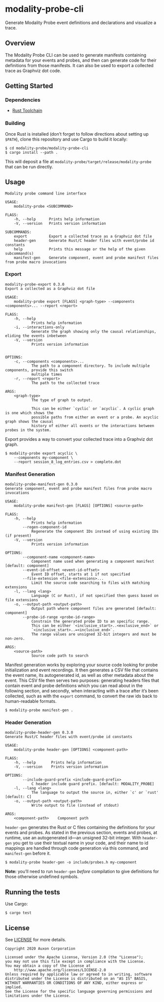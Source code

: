 # modality-probe-cli
Generate Modality Probe event definitions and declarations and
visualize a trace.

## Overview

The Modality Probe CLI can be used to generate manifests containing
metadata for your events and probes, and then can generate code for
their definitions from those manifests. It can also be used to export
a collected trace as Graphviz dot code.

## Getting Started

### Dependencies

* [Rust Toolchain](https://rustup.sh)

### Building
Once Rust is installed (don’t forget to follow directions about
setting up `$PATH`), clone this repository and use Cargo to build it
locally:

```shell
$ cd modality-probe/modality-probe-cli
$ cargo install --path .
```

This will deposit a file at
`modality-probe/target/release/modality-probe` that can be run
directly.

## Usage

```
Modality probe command line interface

USAGE:
	modality-probe <SUBCOMMAND>

FLAGS:
	-h, --help   	Prints help information
	-V, --version	Prints version information

SUBCOMMANDS:
	export      	Export a collected trace as a Graphviz dot file
	header-gen  	Generate Rust/C header files with event/probe id constants
	help        	Prints this message or the help of the given subcommand(s)
	manifest-gen	Generate component, event and probe manifest files from probe macro invocations

```

### Export
```
modality-probe-export 0.3.0
Export a collected as a Graphviz dot file

USAGE:
    modality-probe export [FLAGS] <graph-type> --components <components>... --report <report>

FLAGS:
    -h, --help
            Prints help information
    -i, --interactions-only
            Generate the graph showing only the causal relationships, eliding the events inbetween
    -V, --version
            Prints version information


OPTIONS:
    -c, --components <components>...
            The path to a component directory. To include multiple components, provide this switch
            multiple times
    -r, --report <report>
            The path to the collected trace

ARGS:
    <graph-type>
            The type of graph to output.

            This can be either `cyclic` or `acyclic`. A cyclic graph is one which shows the
            possible paths from either an event or a probe. An acyclic graph shows the causal
            history of either all events or the interactions between probes in the system.
```

Export provides a way to convert your collected trace into a Graphviz
dot graph.


```
$ modality-probe export acyclic \
    --components my-component \
    --report session_8_log_entries.csv > complete.dot
```
### Manifest Generation

```
modality-probe-manifest-gen 0.3.0
Generate component, event and probe manifest files from probe macro invocations

USAGE:
    modality-probe manifest-gen [FLAGS] [OPTIONS] <source-path>

FLAGS:
    -h, --help
            Prints help information
        --regen-component-id
            Regenerate the component IDs instead of using existing IDs (if present)
    -V, --version
            Prints version information

OPTIONS:
        --component-name <component-name>
            Component name used when generating a component manifest [default: component]
        --event-id-offset <event-id-offset>
            Event ID offset, starts at 1 if not specified
        --file-extension <file-extensions>...
            Limit the source code searching to files with matching extensions
    -l, --lang <lang>
            Language (C or Rust), if not specified then guess based on file extensions
    -o, --output-path <output-path>
            Output path where component files are generated [default: component]
        --probe-id-range <probe-id-range>
            Constrain the generated probe ID to an specific range.
            This can be either `<inclusive_start>..<exclusive_end>` or
            `<inclusive_start>..=<inclusive_end>`.
            The range values are unsigned 32-bit integers and must be non-zero.

ARGS:
    <source-path>
            Source code path to search
```

Manifest generation works by exploring your source code looking for
probe initialization and event recordings. It then generates a CSV
file that contains the event name, its autogenerated id, as well as
other metadata about the event. This CSV file then serves two
purposes: generating headers files that contain event and probe
definitions which you can read about in the following section, and
secondly, when interacting with a trace after it’s been collected,
such as with the `export` command, to convert the raw ids back to
human-readable formats.

```
$ modality-probe manifest-gen .
```
### Header Generation

```
modality-probe-header-gen 0.3.0
Generate Rust/C header files with event/probe id constants

USAGE:
    modality-probe header-gen [OPTIONS] <component-path>

FLAGS:
    -h, --help       Prints help information
    -V, --version    Prints version information

OPTIONS:
        --include-guard-prefix <include-guard-prefix>
            C header include guard prefix. [default: MODALITY_PROBE]
    -l, --lang <lang>
            The language to output the source in, either `c' or `rust' [default: C]
    -o, --output-path <output-path>
            Write output to file (instead of stdout)

ARGS:
    <component-path>    Component path
```

`header-gen` generates the Rust or C files containing the definitions
for your events and probes. As stated in the previous section, events
and probes, at runtime, use an autogenerated id—an unsigned 32-bit
integer. With `header-gen` you get to use their textual name in your
code, and their name to id mappings are handled through code
generation via this command, and `manifest-gen` before it.

```
$ modality-probe header-gen -o include/probes.h my-component
```

**Note:** you’ll need to run `header-gen` _before_ compilation to give
definitions for those otherwise undefined symbols.

## Running the tests

Use Cargo:

```shell
$ cargo test
```

## License

See [LICENSE](../LICENSE) for more details.

```
Copyright 2020 Auxon Corporation

Licensed under the Apache License, Version 2.0 (the "License");
you may not use this file except in compliance with the License.
You may obtain a copy of the License at
    http://www.apache.org/licenses/LICENSE-2.0
Unless required by applicable law or agreed to in writing, software
distributed under the License is distributed on an "AS IS" BASIS,
WITHOUT WARRANTIES OR CONDITIONS OF ANY KIND, either express or implied.
See the License for the specific language governing permissions and
limitations under the License.
```
